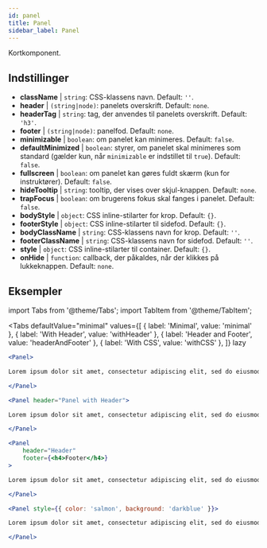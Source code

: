 ```yaml
---
id: panel 
title: Panel
sidebar_label: Panel
---
```


Kortkomponent.

## Indstillinger

* __className__ | `string`: CSS-klassens navn. Default: `''`.
* __header__ | `(string|node)`: panelets overskrift. Default: `none`.
* __headerTag__ | `string`: tag, der anvendes til panelets overskrift. Default: `'h3'`.
* __footer__ | `(string|node)`: panelfod. Default: `none`.
* __minimizable__ | `boolean`: om panelet kan minimeres. Default: `false`.
* __defaultMinimized__ | `boolean`: styrer, om panelet skal minimeres som standard (gælder kun, når `minimizable` er indstillet til `true`). Default: `false`.
* __fullscreen__ | `boolean`: om panelet kan gøres fuldt skærm (kun for instruktører). Default: `false`.
* __hideTooltip__ | `string`: tooltip, der vises over skjul-knappen. Default: `none`.
* __trapFocus__ | `boolean`: om brugerens fokus skal fanges i panelet. Default: `false`.
* __bodyStyle__ | `object`: CSS inline-stilarter for krop. Default: `{}`.
* __footerStyle__ | `object`: CSS inline-stilarter til sidefod. Default: `{}`.
* __bodyClassName__ | `string`: CSS-klassens navn for krop. Default: `''`.
* __footerClassName__ | `string`: CSS-klassens navn for sidefod. Default: `''`.
* __style__ | `object`: CSS inline-stilarter til container. Default: `{}`.
* __onHide__ | `function`: callback, der påkaldes, når der klikkes på lukkeknappen. Default: `none`.


## Eksempler

import Tabs from '@theme/Tabs';
import TabItem from '@theme/TabItem';

<Tabs
    defaultValue="minimal"
    values={[
        { label: 'Minimal', value: 'minimal' },
        { label: 'With Header', value: 'withHeader' },
        { label: 'Header and Footer', value: 'headerAndFooter' },
        { label: 'With CSS', value: 'withCSS' },
    ]}
    lazy
>

<TabItem value="minimal">

```jsx live
<Panel>

Lorem ipsum dolor sit amet, consectetur adipiscing elit, sed do eiusmod tempor incididunt ut labore et dolore magna aliqua. Ut enim ad minim veniam, quis nostrud exercitation ullamco laboris nisi ut aliquip ex ea commodo consequat. Duis aute irure dolor in reprehenderit in voluptate velit esse cillum dolore eu fugiat nulla pariatur. Excepteur sint occaecat cupidatat non proident, sunt in culpa qui officia deserunt mollit anim id est laborum.

</Panel>
```

</TabItem>

<TabItem value="withHeader">

```jsx live
<Panel header="Panel with Header">

Lorem ipsum dolor sit amet, consectetur adipiscing elit, sed do eiusmod tempor incididunt ut labore et dolore magna aliqua. Ut enim ad minim veniam, quis nostrud exercitation ullamco laboris nisi ut aliquip ex ea commodo consequat. Duis aute irure dolor in reprehenderit in voluptate velit esse cillum dolore eu fugiat nulla pariatur. Excepteur sint occaecat cupidatat non proident, sunt in culpa qui officia deserunt mollit anim id est laborum.

</Panel>
```

</TabItem>

<TabItem value="headerAndFooter">

```jsx live
<Panel 
    header="Header" 
    footer={<h4>Footer</h4>}
>

Lorem ipsum dolor sit amet, consectetur adipiscing elit, sed do eiusmod tempor incididunt ut labore et dolore magna aliqua. Ut enim ad minim veniam, quis nostrud exercitation ullamco laboris nisi ut aliquip ex ea commodo consequat. Duis aute irure dolor in reprehenderit in voluptate velit esse cillum dolore eu fugiat nulla pariatur. Excepteur sint occaecat cupidatat non proident, sunt in culpa qui officia deserunt mollit anim id est laborum.

</Panel>
```

</TabItem>

<TabItem value="withCSS">

```jsx live
<Panel style={{ color: 'salmon', background: 'darkblue' }}>

Lorem ipsum dolor sit amet, consectetur adipiscing elit, sed do eiusmod tempor incididunt ut labore et dolore magna aliqua. Ut enim ad minim veniam, quis nostrud exercitation ullamco laboris nisi ut aliquip ex ea commodo consequat. Duis aute irure dolor in reprehenderit in voluptate velit esse cillum dolore eu fugiat nulla pariatur. Excepteur sint occaecat cupidatat non proident, sunt in culpa qui officia deserunt mollit anim id est laborum.

</Panel>
```

</TabItem>

</Tabs>
